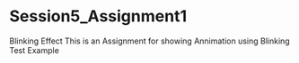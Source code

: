 # Session5_Assignment1
Blinking Effect
This is an Assignment for showing Annimation using Blinking Test Example
